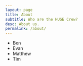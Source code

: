 ```yaml
---
layout: page
title: About
subtitle: Who are the HUGE Crew?
desc: About us.
permalink: /about/
---
```


- Ben
- Evan
- Matthew
- Tim


